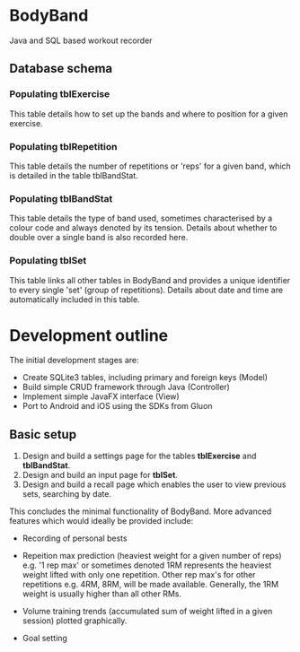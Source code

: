 # BodyBand
Java and SQL based workout recorder

## Database schema

### Populating tblExercise

This table details how to set up the bands and where to position for a given exercise.

### Populating tblRepetition

This table details the number of repetitions or 'reps' for a given band, which is detailed in the table tblBandStat.

### Populating tblBandStat

This table details the type of band used, sometimes characterised by a colour code and always denoted by its tension. Details about whether to double over a single band is also recorded here.

### Populating tblSet

This table links all other tables in BodyBand and provides a unique identifier to every single 'set' (group of repetitions). Details about date and time are automatically included in this table.

# Development outline

The initial development stages are:

+ Create SQLite3 tables, including primary and foreign keys (Model)
+ Build simple CRUD framework through Java (Controller)
+ Implement simple JavaFX interface (View)
+ Port to Android and iOS using the SDKs from Gluon

## Basic setup

1. Design and build a settings page for the tables __tblExercise__ and __tblBandStat__.
2. Design and build an input page for __tblSet__.
3. Design and build a recall page which enables the user to view previous sets, searching by date.

This concludes the minimal functionality of BodyBand. More advanced features which would ideally be provided include:

- Recording of personal bests

- Repeition max prediction (heaviest weight for a given number of reps) e.g. '1 rep max' or sometimes denoted 1RM represents the heaviest weight lifted with only one repetition. Other rep max's for other repetitions e.g. 4RM, 8RM, will be made available. Generally, the 1RM weight is usually higher than all other RMs.

- Volume training trends (accumulated sum of weight lifted in a given session) plotted graphically.

- Goal setting